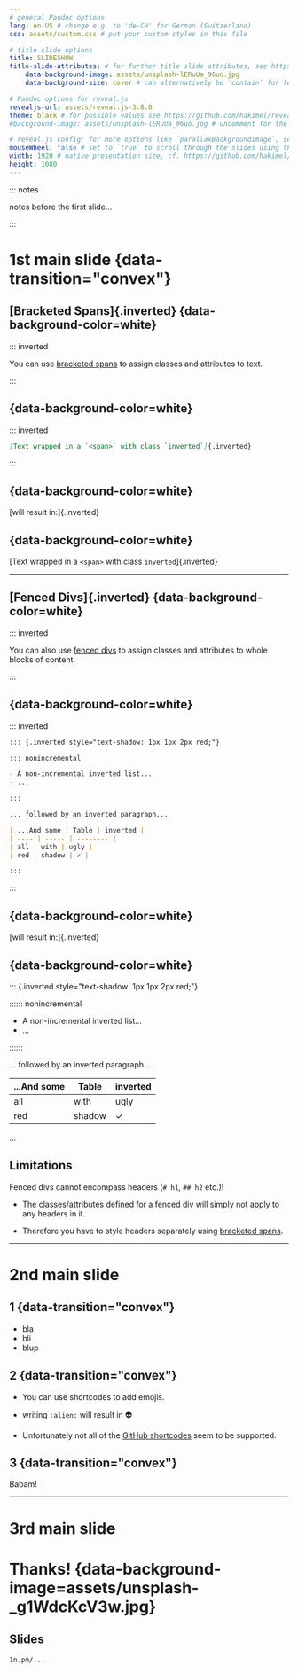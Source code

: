 ```yaml
---
# general Pandoc options
lang: en-US # change e.g. to 'de-CH' for German (Switzerland)
css: assets/custom.css # put your custom styles in this file

# title slide options
title: SLIDESHOW
title-slide-attributes: # for further title slide attributes, see https://pandoc.org/MANUAL.html#background-in-reveal.js-and-beamer
    data-background-image: assets/unsplash-lERuUa_96uo.jpg
    data-background-size: cover # can alternatively be `contain` for letterboxing

# Pandoc options for reveal.js
revealjs-url: assets/reveal.js-3.8.0
theme: black # for possible values see https://github.com/hakimel/reveal.js#theming
#background-image: assets/unsplash-lERuUa_96uo.jpg # uncomment for the same background image on every slide

# reveal.js config; for more options like `parallaxBackgroundImage`, see https://github.com/hakimel/reveal.js#configuration
mouseWheel: false # set to `true` to scroll through the slides using the mouse wheel / touchpad
width: 1920 # native presentation size, cf. https://github.com/hakimel/reveal.js#presentation-size
height: 1080
---
```


::: notes

notes before the first slide...

:::

# 1st main slide {data-transition="convex"}

## [Bracketed Spans]{.inverted} {data-background-color=white}

::: inverted

You can use [bracketed spans](https://pandoc.org/MANUAL.html#extension-bracketed_spans) to assign classes and attributes to text.

:::

## {data-background-color=white}

::: inverted

```md
[Text wrapped in a `<span>` with class `inverted`]{.inverted}
```

:::

## {data-background-color=white}

[will result in:]{.inverted}

## {data-background-color=white}

[Text wrapped in a `<span>` with class `inverted`]{.inverted}

---

## [Fenced Divs]{.inverted} {data-background-color=white}

::: inverted

You can also use [fenced divs](https://pandoc.org/MANUAL.html#extension-fenced_divs) to assign classes and attributes to whole blocks of content.

:::

## {data-background-color=white}

::: inverted

```md
::: {.inverted style="text-shadow: 1px 1px 2px red;"}

::: nonincremental

- A non-incremental inverted list...
- ...

:::

... followed by an inverted paragraph...

| ...And some | Table | inverted |
| ---- | ----- | -------- |
| all | with | ugly |
| red | shadow | ✓ |

:::
```

:::

## {data-background-color=white}

[will result in:]{.inverted}

## {data-background-color=white}

::: {.inverted style="text-shadow: 1px 1px 2px red;"}

:::::: nonincremental

- A non-incremental inverted list...
- ...

::::::

... followed by an inverted paragraph...

| ...And some | Table | inverted |
| ---- | ----- | -------- |
| all | with | ugly |
| red | shadow | ✓ |

:::

## Limitations

Fenced divs cannot encompass headers (`# h1`, `## h2` etc.)!

- The classes/attributes defined for a fenced div will simply not apply to any headers in it.

- Therefore you have to style headers separately using [bracketed spans](#bracketed-spans).

---

# 2nd main slide

## 1 {data-transition="convex"}

- bla
- bli
- blup

## 2 {data-transition="convex"}

- You can use shortcodes to add emojis.

- writing `:alien:` will result in :alien: 

- Unfortunately not all of the [GitHub shortcodes](https://github.com/ikatyang/emoji-cheat-sheet#readme) seem to be supported.

## 3 {data-transition="convex"}

Babam!

---

# 3rd main slide

# Thanks! {data-background-image=assets/unsplash-_g1WdcKcV3w.jpg}

## Slides

`1n.pm/...`
